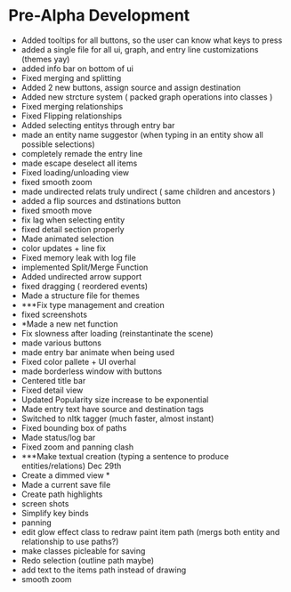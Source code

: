 # Pre-Alpha Development 
- Added tooltips for all buttons, so the user can know what keys to press
- added a single file for all ui, graph, and entry line customizations (themes yay)
- added info bar on bottom of ui
- Fixed merging and splitting
- Added 2 new buttons, assign source and assign destination
- Added new strcture system ( packed graph operations into classes )
- Fixed merging relationships
- Fixed Flipping relationships 
- Added selecting entitys through entry bar
- made an entity name suggestor (when typing in an entity show all possible selections)
- completely remade the entry line
- made escape deselect all items
- Fixed loading/unloading view
- fixed smooth zoom
- made undirected relats truly undirect ( same children and ancestors )
- added a flip sources and dstinations button
- fixed smooth move
- fix lag when selecting entity
- fixed detail section properly
- Made animated selection
- color updates + line fix
- Fixed memory leak with log file
- implemented Split/Merge Function
- Added undirected arrow support
- fixed dragging ( reordered events)
- Made a structure file for themes
- ***Fix type management and creation
- fixed screenshots
- *Made a new net function 
- Fix slowness after loading (reinstantinate the scene)
- made various buttons
- made entry bar animate when being used
- Fixed color pallete + UI overhal
- made borderless window with buttons
- Centered title bar
- Fixed detail view
- Updated Popularity size increase to be exponential
- Made entry text have source and destination tags
- Switched to nltk tagger (much faster, almost instant)
- Fixed bounding box of paths
- Made status/log bar
- Fixed zoom and panning clash
- ***Make textual creation (typing a sentence to produce entities/relations) Dec 29th
- Create a dimmed view *
- Made a current save file
- Create path highlights 
- screen shots
- Simplify key binds
- panning
- edit glow effect class to redraw paint item path (mergs both entity and relationship to use paths?)
- make classes picleable for saving
- Redo selection (outline path maybe)
- add text to the items path instead of drawing
- smooth zoom
